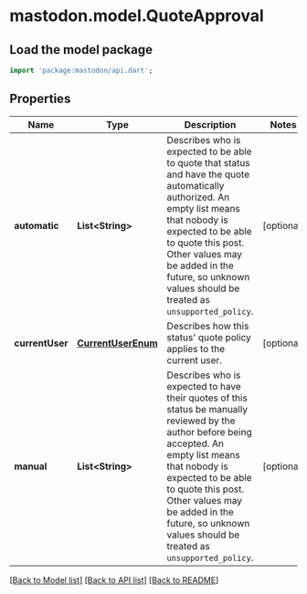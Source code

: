 # mastodon.model.QuoteApproval

## Load the model package
```dart
import 'package:mastodon/api.dart';
```

## Properties
Name | Type | Description | Notes
------------ | ------------- | ------------- | -------------
**automatic** | **List&lt;String&gt;** | Describes who is expected to be able to quote that status and have the quote automatically authorized. An empty list means that nobody is expected to be able to quote this post. Other values may be added in the future, so unknown values should be treated as `unsupported_policy`. | [optional] 
**currentUser** | [**CurrentUserEnum**](CurrentUserEnum.md) | Describes how this status' quote policy applies to the current user. | [optional] 
**manual** | **List&lt;String&gt;** | Describes who is expected to have their quotes of this status be manually reviewed by the author before being accepted. An empty list means that nobody is expected to be able to quote this post. Other values may be added in the future, so unknown values should be treated as `unsupported_policy`. | [optional] 

[[Back to Model list]](../README.md#documentation-for-models) [[Back to API list]](../README.md#documentation-for-api-endpoints) [[Back to README]](../README.md)


